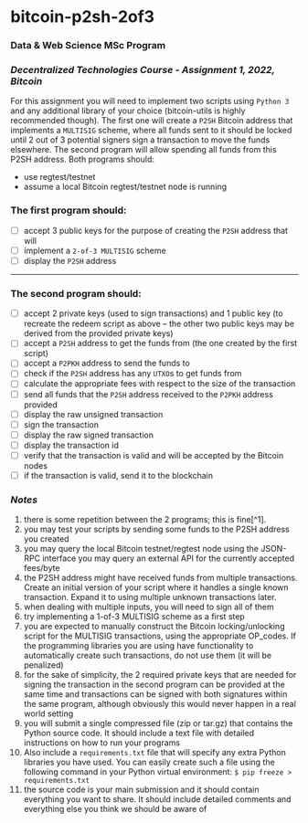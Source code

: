 # bitcoin-p2sh-2of3

### **Data & Web Science MSc Program**
### *Decentralized Technologies Course - Assignment 1, 2022, Bitcoin*

For this assignment you will need to implement two scripts using `Python 3` and any
additional library of your choice (bitcoin-utils is highly recommended though).
The first one will create a `P2SH` Bitcoin address that implements a `MULTISIG` scheme,
where all funds sent to it should be locked until 2 out of 3 potential signers sign a
transaction to move the funds elsewhere.
The second program will allow spending all funds from this P2SH address.
Both programs should:
* use regtest/testnet
* assume a local Bitcoin regtest/testnet node is running

### The first program should:

- [ ] accept 3 public keys for the purpose of creating the `P2SH` address that will
- [ ] implement a `2-of-3 MULTISIG` scheme
- [ ] display the `P2SH` address

---

### The second program should:

- [ ] accept 2 private keys (used to sign transactions) and 1 public key (to recreate the
redeem script as above – the other two public keys may be derived from the
provided private keys)
- [ ] accept a `P2SH` address to get the funds from (the one created by the first script)
- [ ] accept a `P2PKH` address to send the funds to
- [ ] check if the `P2SH` address has any `UTXO`s to get funds from
- [ ] calculate the appropriate fees with respect to the size of the transaction
- [ ] send all funds that the `P2SH` address received to the `P2PKH` address provided
- [ ] display the raw unsigned transaction
- [ ] sign the transaction
- [ ] display the raw signed transaction
- [ ] display the transaction id
- [ ] verify that the transaction is valid and will be accepted by the Bitcoin nodes
- [ ] if the transaction is valid, send it to the blockchain

### ***Notes***
1. there is some repetition between the 2 programs; this is fine[^1].
2. you may test your scripts by sending some funds to the P2SH address you created
3. you may query the local Bitcoin testnet/regtest node using the JSON-RPC interface
you may query an external API for the currently accepted fees/byte
4. the P2SH address might have received funds from multiple transactions. Create an
initial version of your script where it handles a single known transaction. Expand it
to using multiple unknown transactions later.
5. when dealing with multiple inputs, you will need to sign all of them
6. try implementing a 1-of-3 MULTISIG scheme as a first step
7. you are expected to manually construct the Bitcoin locking/unlocking script for the
MULTISIG transactions, using the appropriate OP_codes. If the programming
libraries you are using have functionality to automatically create such transactions,
do not use them (it will be penalized)
8. for the sake of simplicity, the 2 required private keys that are needed for signing
the transaction in the second program can be provided at the same time and
transactions can be signed with both signatures within the same program,
although obviously this would never happen in a real world setting
9. you will submit a single compressed file (zip or tar.gz) that contains the Python
source code. It should include a text file with detailed instructions on how to run
your programs
10. Also include a `requirements.txt` file that will specify any extra Python libraries you
have used. You can easily create such a file using the following command in your
Python virtual environment:
```$ pip freeze > requirements.txt```
11. the source code is your main submission and it should contain everything you
want to share. It should include detailed comments and everything else you think
we should be aware of
